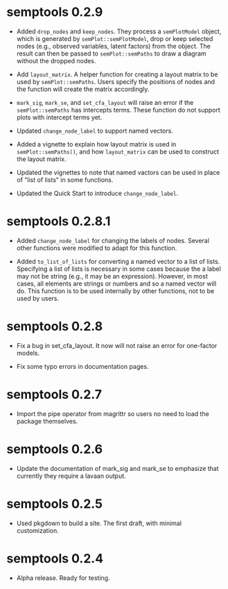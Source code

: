 # semptools 0.2.9

- Added `drop_nodes` and `keep_nodes`. They process a `semPlotModel` object,
  which is generated by `semPlot::semPlotModel`, drop or keep selected nodes 
  (e.g., observed variables, latent factors) from the object. The result can 
  then be passed to `semPlot::semPaths` to draw a diagram without the dropped 
  nodes.

- Add `layout_matrix`. A helper function for creating a layout matrix to be used
  by `semPlot::semPaths`. Users specify the positions of nodes and the function
  will create the matrix accordingly.

- `mark_sig`, `mark_se`, and `set_cfa_layout` will raise an error if the
  `semPlot::semPaths` has intercepts terms. These function do not support
  plots with intercept terms yet.

- Updated `change_node_label` to support named vectors.

- Added a vignette to explain how layout matrix is used in `semPlot::semPaths()`,
  and how `layout_matrix` can be used to construct the layout matrix.

- Updated the vignettes to note that named vactors can be used in place of 
  "list of lists" in some functions.

- Updated the Quick Start to introduce `change_node_label`.

# semptools 0.2.8.1

- Added `change_node_label` for changing the labels of nodes. Several other functions
  were modified to adapt for this function.

- Added `to_list_of_lists` for converting a named vector to a list of lists. Specifying
  a list of lists is necessary in some cases because the a label may not be string (e.g.,
  it may be an expression). However, in most cases, all elements are strings or numbers
  and so a named vector will do. This function is to be used internally by other functions,
  not to be used by users.

# semptools 0.2.8

- Fix a bug in set_cfa_layout. It now will not raise an error for one-factor models.

- Fix some typo errors in documentation pages.

# semptools 0.2.7

- Import the pipe operator from magrittr so users no need to load the package themselves.

# semptools 0.2.6

- Update the documentation of mark_sig and mark_se to emphasize that  currently they require a lavaan output.

# semptools 0.2.5

- Used pkgdown to build a site. The first draft, with minimal customization.

# semptools 0.2.4 

- Alpha release. Ready for testing.
